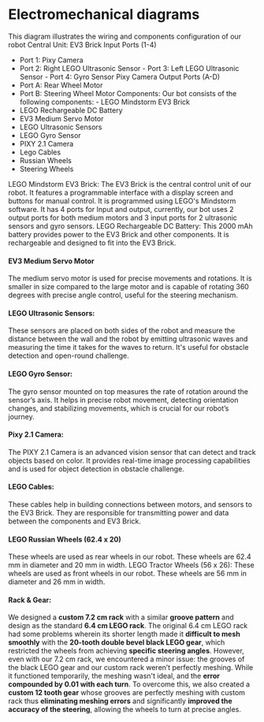 Electromechanical diagrams
====

This diagram illustrates the wiring and components configuration of our robot
Central Unit:
EV3 Brick
Input Ports (1-4)
- Port 1: Pixy Camera
- Port 2: Right LEGO Ultrasonic Sensor - Port 3: Left LEGO Ultrasonic Sensor - Port 4: Gyro Sensor Pixy Camera Output Ports (A-D)
- Port A: Rear Wheel Motor
- Port B: Steering Wheel Motor
Components:
Our bot consists of the following components: - LEGO Mindstorm EV3 Brick
- LEGO Rechargeable DC Battery
- EV3 Medium Servo Motor
- LEGO Ultrasonic Sensors
- LEGO Gyro Sensor
- PIXY 2.1 Camera
- Lego Cables
- Russian Wheels
- Steering Wheels
  
LEGO Mindstorm EV3 Brick:
The EV3 Brick is the central control unit of our robot. It features a programmable interface with a display screen and buttons for manual control. It is programmed using LEGO's Mindstorm software. It has 4 ports for Input and output, currently, our bot uses 2 output ports for both medium motors and 3 input ports for 2 ultrasonic sensors and gyro sensors.
LEGO Rechargeable DC Battery:
This 2000 mAh battery provides power to the EV3 Brick and other components. It is rechargeable and designed to fit into the EV3 Brick.
####  EV3 Medium Servo Motor
The medium servo motor is used for precise movements and rotations. It is smaller in size compared to the large motor and is capable of rotating 360 degrees with precise angle control, useful for the steering mechanism.
#### LEGO Ultrasonic Sensors:
These sensors are placed on both sides of the robot and measure the distance between the wall and the robot by emitting ultrasonic waves and measuring the time it takes for the waves to return. It's useful for obstacle detection and open-round challenge.
#### LEGO Gyro Sensor:
The gyro sensor mounted on top measures the rate of rotation around the sensor’s axis. It helps in precise robot movement, detecting orientation changes, and stabilizing movements, which is crucial for our robot’s journey.
#### Pixy 2.1 Camera:
The PIXY 2.1 Camera is an advanced vision sensor that can detect and track objects based on color. It provides real-time image processing capabilities and is used for object detection in obstacle challenge.
#### LEGO Cables:
These cables help in building connections between motors, and sensors to the EV3 Brick. They are responsible for transmitting power and data between the components and EV3 Brick.
####  LEGO Russian Wheels (62.4 x 20)
These wheels are used as rear wheels in our robot. These wheels are 62.4 mm in diameter and 20 mm in width.
LEGO Tractor Wheels (56 x 26):
These wheels are used as front wheels in our robot. These wheels are 56 mm in diameter and 26 mm in width.

####  Rack & Gear:
We designed a **custom 7.2 cm rack** with a similar **groove pattern** and design as the standard **6.4 cm LEGO rack**. The original 6.4 cm LEGO rack had some problems wherein its shorter length made it **difficult to mesh smoothly** with the **20-tooth double bevel black LEGO gear**, which restricted the wheels from achieving **specific steering angles**.
However, even with our 7.2 cm rack, we encountered a minor issue: the grooves of the black LEGO gear and our custom rack weren’t perfectly meshing. While it functioned temporarily, the meshing wasn't ideal, and the **error compounded by 0.01 with each turn**. To overcome this, we also created a **custom 12 tooth gear** whose grooves are perfectly meshing with custom rack thus **eliminating meshing errors** and significantly **improved the accuracy of the steering**, allowing the wheels to turn at precise angles.
